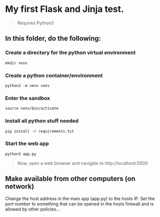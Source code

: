 # My first Flask and Jinja test.

> Requires Python3

## In this folder, do the following:
### Create a directory for the python virtual environment
`mkdir venv`
### Create a python container/environment
`python3 -m venv venv`
### Enter the sandbox
`source venv/bin/activate`
### Install all python stuff needed
`pip install -r requirements.txt`
### Start the web app
`python3 app.py`
> Now, open a web browser and navigate to http://localhost:5000

## Make available from other computers (on network)
Change the host address in the main app (app.py) to the hosts IP.
Set the port number to something that can be opened in the hosts firewall and
is allowed by other policies...


